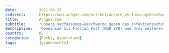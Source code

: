 ```yaml
---
date:          2021-04-23
redirect:      https://www.achgut.com/artikel/unsere_verfassungsbeschwerde_gegen_das_infektionsschutzgesetz
title:         Achgut.com
subtitle:      'Unsere Verfassungs–Beschwerde gegen das Infektionsschutz–Gesetz'
description:   'Gemeinsam mit Florian Post (MdB SPD) und drei weiteren Beschwerdeführern habe ich gestern gegen das Vierte Gesetz zum Schutz der Bevölkerung bei einer epidemischen Lage von nationaler Tragweite Verfassungsbeschwerde beim Bundesverfassungsgericht in Karlsruhe eingelegt. Prof. Dr. Dietrich Murswiek, der ohne Zweifel einer der renommiertesten deutschen Staatsrechtler ist, vertritt uns. Achgut.com dokumentiert die gesamte Beschwerde.'
country:       DE
categories:    [Recht, Widerstand]
tags:          [grundrechte]
---
```

